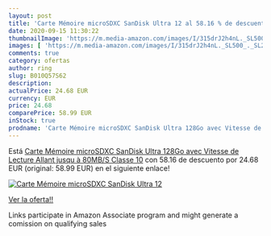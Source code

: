 ```yaml
---
layout: post
title: 'Carte Mémoire microSDXC SanDisk Ultra 12 al 58.16 % de descuento'
date: 2020-09-15 11:30:22
thumbnailImage: 'https://m.media-amazon.com/images/I/315drJ2h4nL._SL500_._SL200_.jpg'
images: [ 'https://m.media-amazon.com/images/I/315drJ2h4nL._SL500_._SL200_.jpg' ]
comments: true
category: ofertas
author: ring
slug: B010Q57S62
description:
actualPrice: 24.68 EUR
currency: EUR
price: 24.68
comparePrice: 58.99 EUR
inStock: true
prodname: 'Carte Mémoire microSDXC SanDisk Ultra 128Go avec Vitesse de Lecture Allant jusqu à 80MB/S  Classe 10'
---
```


Está [Carte Mémoire microSDXC SanDisk Ultra 128Go avec Vitesse de Lecture Allant jusqu à 80MB/S  Classe 10](https://www.amazon.fr/dp/B010Q57S62/?tag=tolees0d-21) con 58.16 de descuento por 24.68 EUR (original: 58.99 EUR) en el siguiente enlace!

[![Carte Mémoire microSDXC SanDisk Ultra 12](https://m.media-amazon.com/images/I/315drJ2h4nL._SL500_._SL200_.jpg)](https://www.amazon.fr/dp/B010Q57S62/?tag=tolees0d-21)

[Ver la oferta!!](https://www.amazon.fr/dp/B010Q57S62/?tag=tolees0d-21)

Links participate in Amazon Associate program and might generate a comission on qualifying sales


